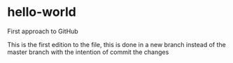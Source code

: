 # hello-world
First approach to GitHub

This is the first edition to the file, this is done in a new branch instead of the master branch with the intention of commit the changes 
